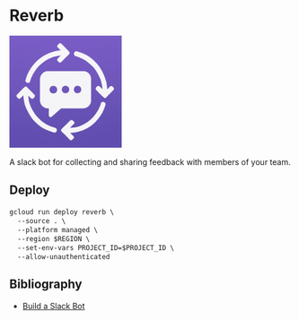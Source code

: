 # Reverb

<img src="/assets/reverb-full.png" alt="reverb logo" width="200"/>

A slack bot for collecting and sharing feedback with members of your team.

## Deploy

```
gcloud run deploy reverb \
  --source . \
  --platform managed \
  --region $REGION \
  --set-env-vars PROJECT_ID=$PROJECT_ID \
  --allow-unauthenticated
```

## Bibliography

- [Build a Slack Bot](https://codelabs.developers.google.com/codelabs/cloud-slack-bot#0)
